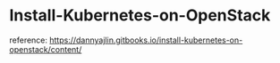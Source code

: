 # Install-Kubernetes-on-OpenStack
reference: https://dannyajlin.gitbooks.io/install-kubernetes-on-openstack/content/
